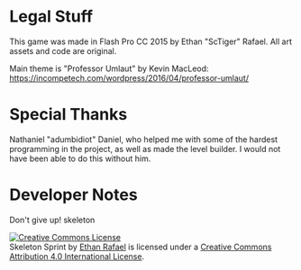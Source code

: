 # Legal Stuff
This game was made in Flash Pro CC 2015 by Ethan "ScTiger" Rafael. All art assets and code are original.

Main theme is "Professor Umlaut" by Kevin MacLeod:
https://incompetech.com/wordpress/2016/04/professor-umlaut/

# Special Thanks
Nathaniel "adumbidiot" Daniel, who helped me with some of the hardest programming in the project, as well as made the level builder. I would not have been able to do this without him.

# Developer Notes
Don't give up! skeleton

<a rel="license" href="http://creativecommons.org/licenses/by/4.0/"><img alt="Creative Commons License" style="border-width:0" src="https://i.creativecommons.org/l/by/4.0/88x31.png" /></a><br /><span xmlns:dct="http://purl.org/dc/terms/" href="http://purl.org/dc/dcmitype/InteractiveResource" property="dct:title" rel="dct:type">Skeleton Sprint</span> by <a xmlns:cc="http://creativecommons.org/ns#" href="https://sctiger1311.github.io/Skeleton-Sprint/" property="cc:attributionName" rel="cc:attributionURL">Ethan Rafael</a> is licensed under a <a rel="license" href="http://creativecommons.org/licenses/by/4.0/">Creative Commons Attribution 4.0 International License</a>.
